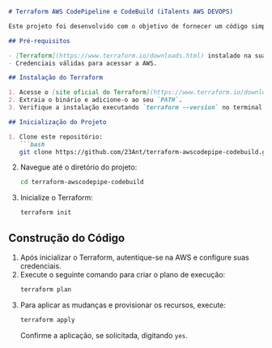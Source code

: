 
```markdown
# Terraform AWS CodePipeline e CodeBuild (iTalents AWS DEVOPS) 

Este projeto foi desenvolvido com o objetivo de fornecer um código simples, modular e reutilizável para fácil implementação de pipelines de integração contínua (CI) e entrega contínua (CD) na AWS utilizando Terraform. Ele permite a criação de pipelines que integram o AWS CodePipeline e o AWS CodeBuild, oferecendo flexibilidade e rapidez na implementação em outras soluções.

## Pré-requisitos

- [Terraform](https://www.terraform.io/downloads.html) instalado na sua máquina local.
- Credenciais válidas para acessar a AWS.

## Instalação do Terraform

1. Acesse o [site oficial do Terraform](https://www.terraform.io/downloads.html) e baixe a versão correspondente ao seu sistema operacional.
2. Extraia o binário e adicione-o ao seu `PATH`.
3. Verifique a instalação executando `terraform --version` no terminal. Você deve ver a versão instalada retornada.

## Inicialização do Projeto

1. Clone este repositório:
   ```bash
   git clone https://github.com/23Ant/terraform-awscodepipe-codebuild.git
   ```
2. Navegue até o diretório do projeto:
   ```bash
   cd terraform-awscodepipe-codebuild
   ```
3. Inicialize o Terraform:
   ```bash
   terraform init
   ```

## Construção do Código

1. Após inicializar o Terraform, autentique-se na AWS e configure suas credenciais.
2. Execute o seguinte comando para criar o plano de execução:
   ```bash
   terraform plan
   ```
3. Para aplicar as mudanças e provisionar os recursos, execute:
   ```bash
   terraform apply
   ```
   Confirme a aplicação, se solicitada, digitando `yes`.


```

